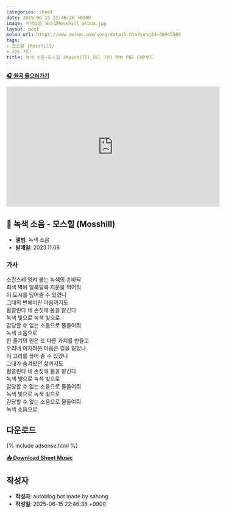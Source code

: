 ```yaml
---
categories: sheet
date: 2025-06-15 22:46:38 +0900
image: 녹색소음_모스힐Mosshill_album.jpg
layout: post
melon_url: https://www.melon.com/song/detail.htm?songId=36945509
tags:
- 모스힐 (Mosshill)
- 리드 기타
title: 녹색 소음-모스힐 (Mosshill)_리드 기타 악보 PDF 다운로드
---
```


<p><a href="https://www.melon.com/song/detail.htm?songId=36945509" target="_blank"><strong>🎧 원곡 들으러가기</strong></a></p>
<iframe width="560" height="315" src="https://www.youtube.com/embed/v6WXxvdONpA" frameborder="0" allowfullscreen></iframe>

## 🎵 녹색 소음 - 모스힐 (Mosshill)

- **앨범**: 녹색 소음  
- **발매일**: 2023.11.08  

### 가사
소란스레 엉켜 붙는 녹색의 손바닥  
회색 벽에 얼룩덜룩 지문을 찍어줘  
이 도시를 덮어줄 수 있겠니  
그대의 변해버린 마음까지도  
휩쓸린다 네 손짓에 몸을 맡긴다  
녹색 빛으로 녹색 빛으로  
감당할 수 없는 소음으로 물들여줘  
녹색 소음으로  
한 줄기의 원은 또 다른 가지를 만들고  
우리네 어지러운 마음은 길을 잃었나  
이 고리를 끊어 줄 수 있겠니  
그대가 숨겨왔던 삶까지도  
휩쓸린다 네 손짓에 몸을 맡긴다  
녹색 빛으로 녹색 빛으로  
감당할 수 없는 소음으로 물들여줘  
녹색 빛으로 녹색 빛으로  
감당할 수 없는 소음으로 물들여줘  
녹색 소음으로  


## 다운로드

{% include adsense.html %}

<p><a href="https://drive.google.com/file/d/1U1eQXZQU_2EpnAHz7hKnNBOGtUGIJ78L/view?usp=drive_link" download><strong>📥 Download Sheet Music</strong></a></p>

## 작성자 
- **작성자**: autoblog.bot made by sahong
- **작성일**: 2025-06-15 22:46:38 +0900